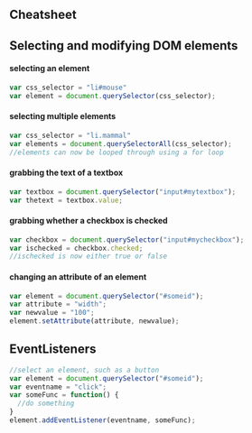 ## Cheatsheet

## Selecting and modifying DOM elements

#### selecting an element
```js
var css_selector = "li#mouse"
var element = document.querySelector(css_selector);
```

#### selecting multiple elements
```js
var css_selector = "li.mammal"
var elements = document.querySelectorAll(css_selector);
//elements can now be looped through using a for loop
```

#### grabbing the text of a textbox
```js
var textbox = document.querySelector("input#mytextbox");
var thetext = textbox.value;
```

#### grabbing whether a checkbox is checked
```js
var checkbox = document.querySelector("input#mycheckbox");
var ischecked = checkbox.checked;
//ischecked is now either true or false
```

#### changing an attribute of an element
```js
var element = document.querySelector("#someid");
var attribute = "width";
var newvalue = "100";
element.setAttribute(attribute, newvalue);
```

## EventListeners
```js
//select an element, such as a button
var element = document.querySelector("#someid");
var eventname = "click";
var someFunc = function() {
  //do something
}
element.addEventListener(eventname, someFunc);
```
